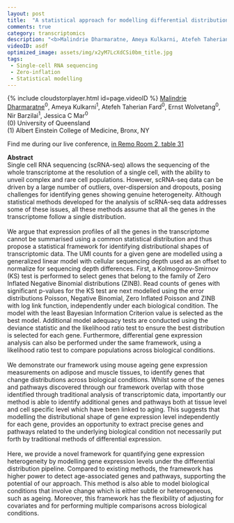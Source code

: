 ```yaml
---
layout: post
title:  "A statistical approach for modelling differential distributions in single-cell transcriptomic data"
comments: true
category: transcriptomics
description: "<b>Malindrie Dharmaratne, Ameya Kulkarni, Atefeh Taherian Fard, Ernst Wolvetang, Nir Barzilai, Jessica C Mar</b><br/>Single cell RNA sequencing (scRNA-seq) allows the ..."
videoID: asdf
optimized_image: assets/img/x2yM7LcXdCSi0bm_title.jpg
tags:
 - Single-cell RNA sequencing
 - Zero-inflation
 - Statistical modelling
---
```

{% include cloudstorplayer.html id=page.videoID %}
<u>Malindrie Dharmaratne</u><sup>0</sup>, Ameya Kulkarni<sup>1</sup>, Atefeh Taherian Fard<sup>0</sup>, Ernst Wolvetang<sup>0</sup>, Nir Barzilai<sup>1</sup>, Jessica C Mar<sup>0</sup><br/>
\(0\) University of Queensland<br/>
\(1\) Albert Einstein College of Medicine, Bronx, NY

Find me during our live conference, [in Remo Room 2, table 31](https://remo.co)

<b>Abstract</b><br/>
Single cell RNA sequencing \(scRNA-seq\) allows the sequencing of the whole transcriptome at the resolution of a single cell, with the ability to unveil complex and rare cell populations. However, scRNA-seq data can be driven by a large number of outliers, over-dispersion and dropouts, posing challenges for identifying genes showing genuine heterogeneity. Although statistical methods developed for the analysis of scRNA-seq data addresses some of these issues, all these methods assume that all the genes in the transcriptome follow a single distribution.   <br/><br/>We argue that expression profiles of all the genes in the transcriptome cannot be summarised using a common statistical distribution and thus propose a statistical framework for identifying distributional shapes of transcriptomic data. The UMI counts for a given gene are modelled using a generalized linear model with cellular sequencing depth used as an offset to normalize for sequencing depth differences. First, a Kolmogorov-Smirnov \(KS\) test is performed to select genes that belong to the family of Zero Inflated Negative Binomial distributions \(ZINB\). Read counts of genes with significant p-values for the KS test are next modelled using the error distributions Poisson, Negative Binomial, Zero Inflated Poisson and ZINB with log link function, independently under each biological condition. The model with the least Bayesian Information Criterion value is selected as the best model. Additional model adequacy tests are conducted using the deviance statistic and the likelihood ratio test to ensure the best distribution is selected for each gene. Furthermore, differential gene expression analysis can also be performed under the same framework, using a likelihood ratio test to compare populations across biological conditions. <br/><br/>We demonstrate our framework using mouse ageing gene expression measurements on adipose and muscle tissues, to identify genes that change distributions across biological conditions. Whilst some of the genes and pathways discovered through our framework overlap with those identified through traditional analysis of transcriptomic data, importantly our method is able to identify additional genes and pathways both at tissue level and cell specific level which have been linked to aging. This suggests that modelling the distributional shape of gene expression level independently for each gene, provides an opportunity to extract precise genes and pathways related to the underlying biological condition not necessarily put forth by traditional methods of differential expression.<br/><br/>Here, we provide a novel framework for quantifying gene expression heterogeneity by modelling gene expression levels under the differential distribution pipeline. Compared to existing methods, the framework has higher power to detect age-associated genes and pathways, supporting the potential of our approach. This method is also able to model biological conditions that involve change which is either subtle or heterogeneous, such as ageing. Moreover, this framework has the flexibility of adjusting for covariates and for performing multiple comparisons across biological conditions.<br/>

